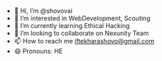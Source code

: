 - 👋 Hi, I’m @shovovai
- 👀 I’m interested in WebDevelopment, Scouting
- 🌱 I’m currently learning Ethical Hacking
- 💞️ I’m looking to collaborate on Nexunity Team
- 📫 How to reach me iftekharashovo@gmail.com
- 😄 Pronouns: HE



